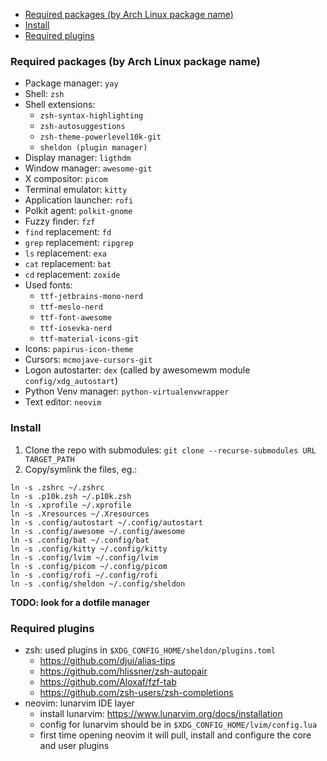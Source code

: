 <!--toc:start-->

- [Required packages (by Arch Linux package name)](#required-packages-by-arch-linux-package-name)
- [Install](#install)
- [Required plugins](#required-plugins)
<!--toc:end-->

### Required packages (by Arch Linux package name)

- Package manager: `yay`
- Shell: `zsh`
- Shell extensions:
  - `zsh-syntax-highlighting`
  - `zsh-autosuggestions`
  - `zsh-theme-powerlevel10k-git`
  - `sheldon (plugin manager)`
- Display manager: `ligthdm`
- Window manager: `awesome-git`
- X compositor: `picom`
- Terminal emulator: `kitty`
- Application launcher: `rofi`
- Polkit agent: `polkit-gnome`
- Fuzzy finder: `fzf`
- `find` replacement: `fd`
- `grep` replacement: `ripgrep`
- `ls` replacement: `exa`
- `cat` replacement: `bat`
- `cd` replacement: `zoxide`
- Used fonts:
  - `ttf-jetbrains-mono-nerd`
  - `ttf-meslo-nerd`
  - `ttf-font-awesome`
  - `ttf-iosevka-nerd`
  - `ttf-material-icons-git`
- Icons: `papirus-icon-theme`
- Cursors: `mcmojave-cursors-git`
- Logon autostarter: `dex` (called by awesomewm module `config/xdg_autostart`)
- Python Venv manager: `python-virtualenvwrapper`
- Text editor: `neovim`

### Install

1. Clone the repo with submodules: `git clone --recurse-submodules URL TARGET_PATH`
2. Copy/symlink the files, eg.:

```
ln -s .zshrc ~/.zshrc
ln -s .p10k.zsh ~/.p10k.zsh
ln -s .xprofile ~/.xprofile
ln -s .Xresources ~/.Xresources
ln -s .config/autostart ~/.config/autostart
ln -s .config/awesome ~/.config/awesome
ln -s .config/bat ~/.config/bat
ln -s .config/kitty ~/.config/kitty
ln -s .config/lvim ~/.config/lvim
ln -s .config/picom ~/.config/picom
ln -s .config/rofi ~/.config/rofi
ln -s .config/sheldon ~/.config/sheldon
```

**TODO: look for a dotfile manager**

### Required plugins

- zsh: used plugins in `$XDG_CONFIG_HOME/sheldon/plugins.toml`
  - https://github.com/djui/alias-tips
  - https://github.com/hlissner/zsh-autopair
  - https://github.com/Aloxaf/fzf-tab
  - https://github.com/zsh-users/zsh-completions
- neovim: lunarvim IDE layer
  - install lunarvim: https://www.lunarvim.org/docs/installation
  - config for lunarvim should be in `$XDG_CONFIG_HOME/lvim/config.lua`
  - first time opening neovim it will pull, install and configure the core and user plugins
